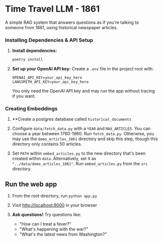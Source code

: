 # Time Travel LLM - 1861

A simple RAG system that answers questions as if you're talking to someone from 1861, using historical newspaper articles.

### Installing Dependencies & API Setup

1. **Install dependencies:**
   ```bash
   poetry install
   ```

2. **Set up your OpenAI API key:**
   Create a `.env` file in the project root with:
   ```
   OPENAI_API_KEY=your_api_key_here
   LANGSMITH_API_KEY=your_api_key_here
   ```

   You only need the OpenAI API key and may run the app without tracing if you want.

### Creating Embeddings

1. **Create a postgres database called `historical_documents`

2. Configure `data/fetch_data.py` with a `YEAR` and `MAX_ARTICLES`. You can choose a year between 1780-1960. Run `fetch_data.py`. Otherwise, you may use the `demo_articles_1861` directory and skip this step, though this directory only contains 50 articles.

3. Set `PATH` within `embed_articles.py` to the new directory that's been created within `data`. Alternatively, set it as `"../data/demo_articles_1861"`. Run `embed_articles.py` from the `src` directory.

## Run the web app

1. From the root directory, run `python app.py`

2. Visit [http://localhost:8000](http://localhost:8000) in your browser

3. **Ask questions!**
   Try questions like:
   - "How can I treat a fever?"
   - "What's happening with the war?"
   - "What's the latest news from Washington?"
